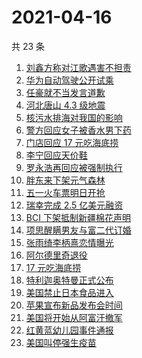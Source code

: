 # 2021-04-16

共 23 条

<!-- BEGIN ZHIHUSEARCH -->
<!-- 最后更新时间 Fri Apr 16 2021 18:02:15 GMT+0800 (China Standard Time) -->
1. [刘鑫方称对江歌遇害不担责](https://www.zhihu.com/search?q=江歌案)
1. [华为自动驾驶公开试乘](https://www.zhihu.com/search?q=华为自动驾驶)
1. [任豪就不当发言道歉](https://www.zhihu.com/search?q=任豪)
1. [河北唐山 4.3 级地震](https://www.zhihu.com/search?q=唐山地震)
1. [核污水排海对我国的影响](https://www.zhihu.com/search?q=日本核污水)
1. [警方回应女子被香水男下药](https://www.zhihu.com/search?q=香水迷药)
1. [门店回应 17 元吃海底捞](https://www.zhihu.com/search?q=海底捞)
1. [李宁回应天价鞋](https://www.zhihu.com/search?q=李宁)
1. [罗永浩再回应被强制执行](https://www.zhihu.com/search?q=罗永浩)
1. [胖东来下架元气森林](https://www.zhihu.com/search?q=胖东来)
1. [五一火车票明日开抢](https://www.zhihu.com/search?q=五一)
1. [瑞幸完成 2.5 亿美元融资](https://www.zhihu.com/search?q=瑞幸咖啡)
1. [BCI 下架抵制新疆棉花声明](https://www.zhihu.com/search?q=bci)
1. [项思醒瞒男友与富二代订婚](https://www.zhihu.com/search?q=项思醒)
1. [张雨绮李柄熹恋情曝光](https://www.zhihu.com/search?q=张雨绮)
1. [阿尔德里奇退役](https://www.zhihu.com/search?q=阿德退役)
1. [17 元吃海底捞](https://www.zhihu.com/search?q=海底捞)
1. [特利迦奥特曼正式公布](https://www.zhihu.com/search?q=特利迦奥特曼)
1. [美国禁止日本食品进入](https://www.zhihu.com/search?q=美国禁止日本食品)
1. [苹果宣布新品发布会时间](https://www.zhihu.com/search?q=苹果新品发布会)
1. [美国将开始从阿富汗撤军](https://www.zhihu.com/search?q=美国撤军)
1. [红黄蓝幼儿园事件通报](https://www.zhihu.com/search?q=红黄蓝幼儿园)
1. [美国叫停强生疫苗](https://www.zhihu.com/search?q=强生疫苗)
<!-- END ZHIHUSEARCH -->
